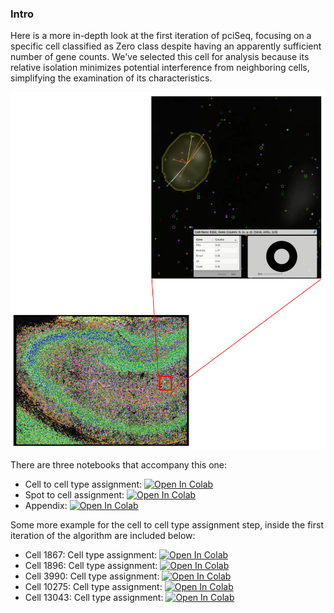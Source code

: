 ### Intro

Here is a more in-depth look at the first iteration of pciSeq, focusing on a specific cell classified as Zero class despite having an apparently sufficient number of gene counts. We've selected this cell for analysis because its relative isolation minimizes potential interference from neighboring cells, simplifying the examination of its characteristics.

<p>
    <img src="https://github.com/acycliq/pciSeq_iter_0/blob/master/screenshot.png?raw=true" alt="screenshot"/>
</p>

There are three notebooks that accompany this one:
* Cell to cell type assignment: [![Open In Colab](https://colab.research.google.com/assets/colab-badge.svg)](https://colab.research.google.com/github/acycliq/pciSeq_iter_0/blob/master/iter_0_Cell_to_celltype.ipynb)
* Spot to cell assignment: [![Open In Colab](https://colab.research.google.com/assets/colab-badge.svg)](https://colab.research.google.com/github/acycliq/pciSeq_iter_0/blob/master/iter_0_Spot_to_cell.ipynb)
* Appendix: [![Open In Colab](https://colab.research.google.com/assets/colab-badge.svg)](https://colab.research.google.com/github/acycliq/pciSeq_iter_0/blob/master/appendix.ipynb) 



Some more example for the cell to cell type assignment step, inside the first iteration of the algorithm are included below:
* Cell 1867: Cell type assignment: [![Open In Colab](https://colab.research.google.com/assets/colab-badge.svg)](https://colab.research.google.com/github/acycliq/pciSeq_iter_0/blob/master/examples/label_1867/iter_0_cell_1867_Cell_to_celltype.ipynb)
* Cell 1896: Cell type assignment: [![Open In Colab](https://colab.research.google.com/assets/colab-badge.svg)](https://colab.research.google.com/github/acycliq/pciSeq_iter_0/blob/master/examples/label_1896/iter_0_cell_1896_Cell_to_celltype.ipynb)
* Cell 3990: Cell type assignment: [![Open In Colab](https://colab.research.google.com/assets/colab-badge.svg)](https://colab.research.google.com/github/acycliq/pciSeq_iter_0/blob/master/examples/label_3990/iter_0_cell_3990_Cell_to_celltype.ipynb)
* Cell 10275: Cell type assignment: [![Open In Colab](https://colab.research.google.com/assets/colab-badge.svg)](https://colab.research.google.com/github/acycliq/pciSeq_iter_0/blob/master/examples/label_10275/iter_0_cell_10275_Cell_to_celltype.ipynb)
* Cell 13043: Cell type assignment: [![Open In Colab](https://colab.research.google.com/assets/colab-badge.svg)](https://colab.research.google.com/github/acycliq/pciSeq_iter_0/blob/master/examples/label_13043/iter_0_cell_13043_Cell_to_celltype.ipynb)
